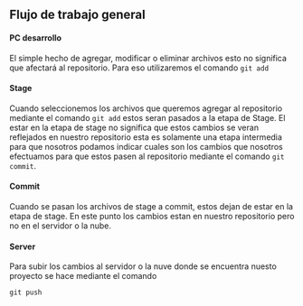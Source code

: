## Flujo de trabajo general

#### PC desarrollo

El simple hecho de agregar, modificar o eliminar archivos esto no significa que afectará al repositorio. Para eso utilizaremos el comando `git add`

#### Stage

Cuando seleccionemos los archivos que queremos agregar al repositorio mediante el comando `git add` estos seran pasados a la etapa de Stage. El estar en la etapa de stage no significa que estos cambios se veran reflejados en nuestro repositorio esta es solamente una etapa intermedia para que nosotros podamos indicar cuales son los cambios que nosotros efectuamos para que estos pasen al repositorio mediante el comando `git commit`.

#### Commit

Cuando se pasan los archivos de stage a commit, estos dejan de estar en la etapa de stage. En este punto los cambios estan en nuestro repositorio pero no en el servidor o la nube.

#### Server

Para subir los cambios al servidor o la nuve donde se encuentra nuesto proyecto se hace mediante el comando

`git push`

